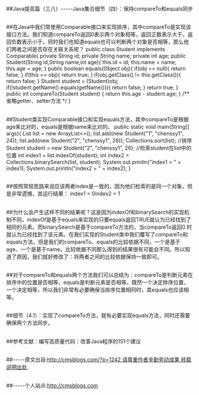 ##Java提高篇（三八）-----Java集合细节（四）：保持compareTo和equals同步

##
##在Java中我们常使用Comparable接口来实现排序，其中compareTo是实现该接口方法。我们知道compareTo返回0表示两个对象相等，返回正数表示大于，返回负数表示小于。同时我们也知道equals也可以判断两个对象是否相等，那么他们两者之间是否存在关联关系呢？   	public class Student implements Comparable<Student>{    private String id;    private String name;    private int age;        public Student(String id,String name,int age){        this.id = id;        this.name = name;        this.age = age;    	}    public boolean equals(Object obj){        if(obj == null){            return false;        	}                if(this == obj){            return true;        	}                if(obj.getClass() != this.getClass()){            return false;        	}                Student student = (Student)obj;        if(!student.getName().equals(getName())){            return false;        	}                return true;    	}        public int compareTo(Student student) {        return this.age - student.age;    	}    /** 省略getter、setter方法 */	}

##
##Student类实现Comparable接口和实现equals方法，其中compareTo是根据age来比对的，equals是根据name来比对的。  	public static void main(String[] args){        List<Student> list = new ArrayList<>();        list.add(new Student("1", "chenssy1", 24));        list.add(new Student("2", "chenssy1", 26));                Collections.sort(list);   //排序                Student student = new Student("2", "chenssy1", 26);                //检索student在list中的位置        int index1 = list.indexOf(student);        int index2 = Collections.binarySearch(list, student);                System.out.println("index1 = " + index1);        System.out.println("index2 = " + index2);    	}

##
##按照常规思路来说应该两者index是一致的，因为他们检索的是同一个对象，但是非常遗憾，其运行结果：  	index1 = 0index2 = 1

##
##为什么会产生这样不同的结果呢？这是因为indexOf和binarySearch的实现机制不同，indexOf是基于equals来实现的只要equals返回TRUE就认为已经找到了相同的元素。而binarySearch是基于compareTo方法的，当compareTo返回0 时就认为已经找到了该元素。在我们实现的Student类中我们覆写了compareTo和equals方法，但是我们的compareTo、equals的比较依据不同，一个是基于age、一个是基于name。比较依据不同那么得到的结果很有可能会不同。所以知道了原因，我们就好修改了：将两者之间的比较依据保持一致即可。

##
##对于compareTo和equals两个方法我们可以总结为：compareTo是判断元素在排序中的位置是否相等，equals是判断元素是否相等，既然一个决定排序位置，一个决定相等，所以我们非常有必要确保当排序位置相同时，其equals也应该相等。  

##
##细节（4.1）：实现了compareTo方法，就有必要实现equals方法，同时还需要确保两个方法同步。

##
##

##
##参考文献：编写高质量代码：改善Java程序的151个建议

##
##-----原文出自:http://cmsblogs.com/?p=1242,请尊重作者辛勤劳动成果,转载说明出处.

##
##-----个人站点:http://cmsblogs.com